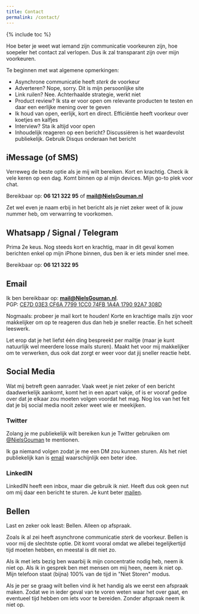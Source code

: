 ```yaml
---
title: Contact
permalink: /contact/
---
```


{% include toc %}

Hoe beter je weet wat iemand zijn communicatie voorkeuren zijn, hoe soepeler het contact zal verlopen. Dus ik zal transparant zijn over mijn voorkeuren.

Te beginnen met wat algemene opmerkingen:
- Asynchrone communicatie heeft *sterk* de voorkeur
- Adverteren? Nope, sorry. Dit is mijn persoonlijke site
- Link ruilen? Nee. Achterhaalde strategie, werkt niet
- Product review? Ik sta er voor open om relevante producten te testen en daar een eerlijke mening over te geven
- Ik houd van open, eerlijk, kort en direct. Efficiëntie heeft voorkeur over koetjes en kalfjes
- Interview? Sta ik altijd voor open
- Inhoudelijk reageren op een bericht? Discussiëren is het waardevolst publiekelijk. Gebruik Disqus onderaan het bericht

## iMessage (of SMS)
Verreweg de beste optie als je mij wilt bereiken. Kort en krachtig. Check ik vele keren op een dag. Komt binnen op al mijn devices. Mijn go-to plek voor chat.

Bereikbaar op: **06 121 322 95** of **mail@NielsGouman.nl**

Zet wel even je naam erbij in het bericht als je niet zeker weet of ik jouw nummer heb, om verwarring te voorkomen.

## Whatsapp / Signal / Telegram
Prima 2e keus. Nog steeds kort en krachtig, maar in dit geval komen berichten enkel op mijn iPhone binnen, dus ben ik er iets minder snel mee.

Bereikbaar op: **06 121 322 95**

## Email
Ik ben bereikbaar op: **mail@NielsGouman.nl**.   
PGP: [CE7D 03E3 CF6A 7799 1CC0  74FB 1A4A 1790 92A7 308D](/assets/downloads/92A7308D.asc)

Nogmaals: probeer je mail kort te houden! Korte en krachtige mails zijn voor makkelijker om op te reageren dus dan heb je sneller reactie. En het scheelt leeswerk. 

Let erop dat je het liefst één ding bespreekt per mailtje (maar je kunt natuurlijk wel meerdere losse mails sturen). Maakt het voor mij makkelijker om te verwerken, dus ook dat zorgt er weer voor dat jij sneller reactie hebt.

## Social Media
Wat mij betreft geen aanrader. Vaak weet je niet zeker of een bericht daadwerkelijk aankomt, komt het in een apart vakje, of is er vooraf gedoe over dat je elkaar zou moeten volgen voordat het mag. Nog los van het feit dat je bij social media nooit zeker weet wie er meekijken.

### Twitter
Zolang je me publiekelijk wilt bereiken kun je Twitter gebruiken om [@NielsGouman](https://twitter.com/NielsGouman) te mentionen.

Ik ga niemand volgen zodat je me een DM zou kunnen sturen. Als het niet publiekelijk kan is [email](#email) waarschijnlijk een beter idee.

### LinkedIN
LinkedIN heeft een inbox, maar die gebruik ik *niet*. Heeft dus ook geen nut om mij daar een bericht te sturen. Je kunt beter [mailen](#email).

## Bellen
Last en zeker ook least: Bellen. Alleen op afspraak.

Zoals ik al zei heeft asynchrone communicatie *sterk* de voorkeur. Bellen is voor mij de slechtste optie. Dit komt vooral omdat we allebei tegelijkertijd tijd moeten hebben, en meestal is dit niet zo. 

Als ik met iets bezig ben waarbij ik mijn concentratie nodig heb, neem ik niet op. Als ik in gesprek ben met mensen om mij heen, neem ik niet op. Mijn telefoon staat (bijna) 100% van de tijd in "Niet Storen" modus.

Als je per se graag wilt bellen vind ik het handig als we eerst een afspraak maken. Zodat we in ieder geval van te voren weten waar het over gaat, en eventueel tijd hebben om iets voor te bereiden. Zonder afspraak neem ik niet op.